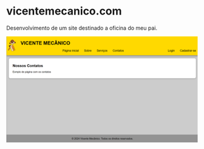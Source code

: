 # vicentemecanico.com
Desenvolvimento de um site destinado a oficina do meu pai.

![Interface do Site](img/interface.png)
